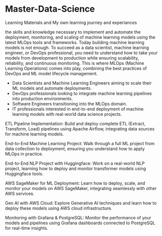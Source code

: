 # Master-Data-Science

Learning Materials and My own learning journey and experiances


the skills and knowledge necessary to implement and automate the deployment, monitoring, and scaling of machine learning models using the latest MLOps tools and frameworks. Today building machine learning models is not enough. To succeed as a data scientist, machine learning engineer, or DevOps professional, you need to understand how to take your models from development to production while ensuring scalability, reliability, and continuous monitoring. This is where MLOps (Machine Learning Operations) comes into play, combining the best practices of DevOps and ML model lifecycle management.

* Data Scientists and Machine Learning Engineers aiming to scale their ML models and automate deployments.
* DevOps professionals looking to integrate machine learning pipelines into production environments.
* Software Engineers transitioning into the MLOps domain.
* IT professionals interested in end-to-end deployment of machine learning models with real-world data science projects.

ETL Pipeline Implementation: Build and deploy complete ETL (Extract, Transform, Load) pipelines using Apache Airflow, integrating data sources for machine learning models.

End-to-End Machine Learning Project: Walk through a full ML project from data collection to deployment, ensuring you understand how to apply MLOps in practice.

End-to-End NLP Project with Huggingface: Work on a real-world NLP project, learning how to deploy and monitor transformer models using Huggingface tools.

AWS SageMaker for ML Deployment: Learn how to deploy, scale, and monitor your models on AWS SageMaker, integrating seamlessly with other AWS services.

Gen AI with AWS Cloud: Explore Generative AI techniques and learn how to deploy these models using AWS cloud infrastructure.

Monitoring with Grafana & PostgreSQL: Monitor the performance of your models and pipelines using Grafana dashboards connected to PostgreSQL for real-time insights.
